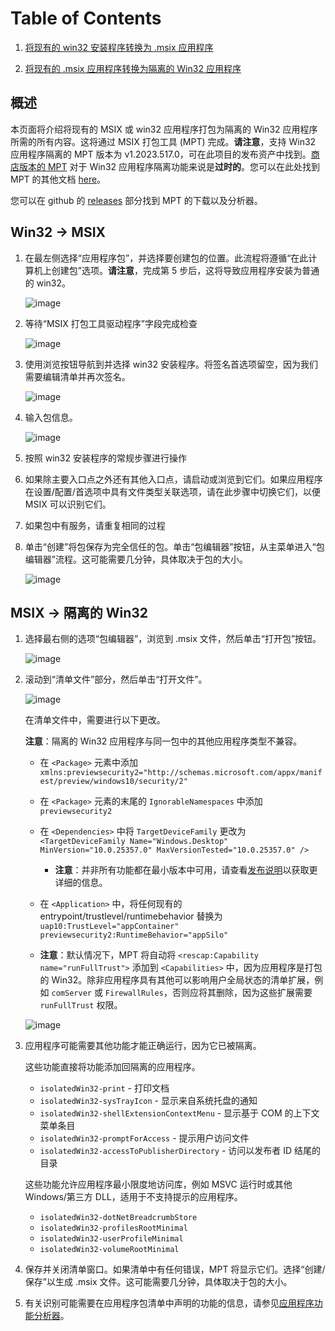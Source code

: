# Table of Contents

1. [将现有的 win32 安装程序转换为 .msix 应用程序](#Win32-->-msix)

2. [将现有的 .msix 应用程序转换为隔离的 Win32 应用程序](#MSIX-->-Isolated-Win32)

## 概述

本页面将介绍将现有的 MSIX 或 win32 应用程序打包为隔离的 Win32 应用程序所需的所有内容。这将通过 MSIX 打包工具 (MPT) 完成。**请注意**，支持 Win32 应用程序隔离的 MPT 版本为 v1.2023.517.0，可在此项目的发布资产中找到。[商店版本的 MPT](https://learn.microsoft.com/en-us/windows/msix/packaging-tool/tool-overview) 对于 Win32 应用程序隔离功能来说是**过时的**。您可以在此处找到 MPT 的其他文档 [here](https://learn.microsoft.com/en-us/windows/msix/packaging-tool/tool-overview)。

您可以在 github 的 [releases](https://github.com/microsoft/win32-app-isolation/releases) 部分找到 MPT 的下载以及分析器。

## Win32 -> MSIX

1. 在最左侧选择“应用程序包”，并选择要创建包的位置。此流程将遵循“在此计算机上创建包”选项。**请注意**，完成第 5 步后，这将导致应用程序安装为普通的 win32。

    ![image](images/01-packaging-main-menu.png)

2. 等待“MSIX 打包工具驱动程序”字段完成检查

    ![image](images/02-packaging-prepare.png)

3. 使用浏览按钮导航到并选择 win32 安装程序。将签名首选项留空，因为我们需要编辑清单并再次签名。

    ![image](images/03-packaging-installer.png)

4. 输入包信息。

    ![image](images/04-packaging-package-info.png)

5. 按照 win32 安装程序的常规步骤进行操作

6. 如果除主要入口点之外还有其他入口点，请启动或浏览到它们。如果应用程序在设置/配置/首选项中具有文件类型关联选项，请在此步骤中切换它们，以便 MSIX 可以识别它们。

7. 如果包中有服务，请重复相同的过程

8. 单击“创建”将包保存为完全信任的包。单击“包编辑器”按钮，从主菜单进入“包编辑器”流程。这可能需要几分钟，具体取决于包的大小。

    ![image](images/05-packaging-create-package.png)

## MSIX -> 隔离的 Win32

1. 选择最右侧的选项“包编辑器”，浏览到 .msix 文件，然后单击“打开包”按钮。

    ![image](images/01-packaging-main-menu.png)

2. 滚动到“清单文件”部分，然后单击“打开文件”。

    ![image](images/10-packaging-package-editor.png)

    在清单文件中，需要进行以下更改。

    **注意**：隔离的 Win32 应用程序与同一包中的其他应用程序类型不兼容。

    * 在 `<Package>` 元素中添加 `xmlns:previewsecurity2="http://schemas.microsoft.com/appx/manifest/preview/windows10/security/2"`

    * 在 `<Package>` 元素的末尾的 `IgnorableNamespaces` 中添加 `previewsecurity2`

    * 在 `<Dependencies>` 中将 `TargetDeviceFamily` 更改为 `<TargetDeviceFamily Name="Windows.Desktop" MinVersion="10.0.25357.0" MaxVersionTested="10.0.25357.0" />`

        * **注意**：并非所有功能都在最小版本中可用，请查看[发布说明](../../relnotes/windows-release-notes.md)以获取更详细的信息。

    * 在 `<Application>` 中，将任何现有的 entrypoint/trustlevel/runtimebehavior 替换为 `uap10:TrustLevel="appContainer" previewsecurity2:RuntimeBehavior="appSilo"`

    * **注意**：默认情况下，MPT 将自动将 `<rescap:Capability name="runFullTrust">` 添加到 `<Capabilities>` 中，因为应用程序是打包的 Win32。除非应用程序具有其他可以影响用户全局状态的清单扩展，例如 `comServer` 或 `FirewallRules`，否则应将其删除，因为这些扩展需要 `runFullTrust` 权限。

    ![image](images/11-packaging-manifest.png)

3. 应用程序可能需要其他功能才能正确运行，因为它已被隔离。

    这些功能直接将功能添加回隔离的应用程序。

    * `isolatedWin32-print` - 打印文档
    * `isolatedWin32-sysTrayIcon` - 显示来自系统托盘的通知
    * `isolatedWin32-shellExtensionContextMenu` - 显示基于 COM 的上下文菜单条目
    * `isolatedWin32-promptForAccess` - 提示用户访问文件
    * `isolatedWin32-accessToPublisherDirectory` - 访问以发布者 ID 结尾的目录

    这些功能允许应用程序最小限度地访问库，例如 MSVC 运行时或其他 Windows/第三方 DLL，适用于不支持提示的应用程序。

    * `isolatedWin32-dotNetBreadcrumbStore`
    * `isolatedWin32-profilesRootMinimal`
    * `isolatedWin32-userProfileMinimal`
    * `isolatedWin32-volumeRootMinimal`

4. 保存并关闭清单窗口。如果清单中有任何错误，MPT 将显示它们。选择“创建/保存”以生成 .msix 文件。这可能需要几分钟，具体取决于包的大小。

5. 有关识别可能需要在应用程序包清单中声明的功能的信息，请参见[应用程序功能分析器](../profiler/application-capability-profiler.md)。
